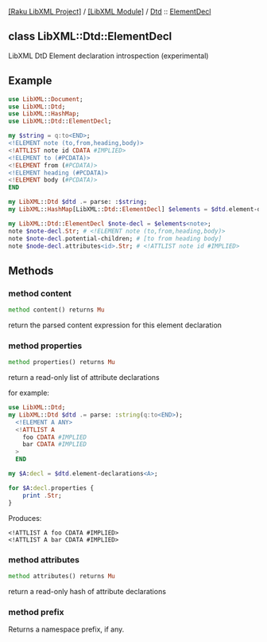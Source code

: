 [[Raku LibXML Project]](https://libxml-raku.github.io)
 / [[LibXML Module]](https://libxml-raku.github.io/LibXML-raku)
 / [Dtd](https://libxml-raku.github.io/LibXML-raku/Dtd)
 :: [ElementDecl](https://libxml-raku.github.io/LibXML-raku/Dtd/ElementDecl)

class LibXML::Dtd::ElementDecl
------------------------------

LibXML DtD Element declaration introspection (experimental)

Example
-------

```raku
use LibXML::Document;
use LibXML::Dtd;
use LibXML::HashMap;
use LibXML::Dtd::ElementDecl;

my $string = q:to<END>;
<!ELEMENT note (to,from,heading,body)>
<!ATTLIST note id CDATA #IMPLIED>
<!ELEMENT to (#PCDATA)>
<!ELEMENT from (#PCDATA)>
<!ELEMENT heading (#PCDATA)>
<!ELEMENT body (#PCDATA)>
END

my LibXML::Dtd $dtd .= parse: :$string;
my LibXML::HashMap[LibXML::Dtd::ElementDecl] $elements = $dtd.element-decls;

my LibXML::Dtd::ElementDecl $note-decl = $elements<note>;
note $note-decl.Str; # <!ELEMENT note (to,from,heading,body)>
note $note-decl.potential-children; # [to from heading body]
note $node-decl.attributes<id>.Str; # <!ATTLIST note id #IMPLIED>
```

Methods
-------

### method content

```raku
method content() returns Mu
```

return the parsed content expression for this element declaration

### method properties

```raku
method properties() returns Mu
```

return a read-only list of attribute declarations

for example:

```raku
use LibXML::Dtd;
my LibXML::Dtd $dtd .= parse: :string(q:to<END>);
  <!ELEMENT A ANY>
  <!ATTLIST A
    foo CDATA #IMPLIED
    bar CDATA #IMPLIED
  >
  END

my $A:decl = $dtd.element-declarations<A>;

for $A:decl.properties {
    print .Str;
}
```

Produces:

    <!ATTLIST A foo CDATA #IMPLIED>
    <!ATTLIST A bar CDATA #IMPLIED>

### method attributes

```raku
method attributes() returns Mu
```

return a read-only hash of attribute declarations

### method prefix

Returns a namespace prefix, if any.

